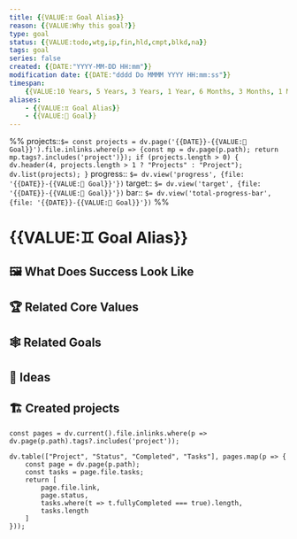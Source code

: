 ```yaml
---
title: {{VALUE:♊ Goal Alias}}
reason: {{VALUE:Why this goal?}}
type: goal
status: {{VALUE:todo,wtg,ip,fin,hld,cmpt,blkd,na}}
tags: goal
series: false
created: {{DATE:"YYYY-MM-DD HH:mm"}}
modification date: {{DATE:"dddd Do MMMM YYYY HH:mm:ss"}}
timespan:
    {{VALUE:10 Years, 5 Years, 3 Years, 1 Year, 6 Months, 3 Months, 1 Month, 1 Week}}
aliases:
    - {{VALUE:♊ Goal Alias}}
    - {{VALUE:🎯 Goal}}
---
```

%%
projects::`$= const projects = dv.page('{{DATE}}-{{VALUE:🎯 Goal}}').file.inlinks.where(p => {const mp = dv.page(p.path); return mp.tags?.includes('project')}); if (projects.length > 0) { dv.header(4, projects.length > 1 ? "Projects" : "Project"); dv.list(projects); }`
progress:: `$= dv.view('progress', {file: '{{DATE}}-{{VALUE:🎯 Goal}}'})`
target:: `$= dv.view('target', {file: '{{DATE}}-{{VALUE:🎯 Goal}}'})`
bar:: `$= dv.view('total-progress-bar', {file: '{{DATE}}-{{VALUE:🎯 Goal}}'})`
%%
# {{VALUE:♊ Goal Alias}}

## 🖼 What Does Success Look Like

## 🏆 Related Core Values

## 🕸 Related Goals

## 💭 Ideas

## 🏗 Created projects
```dataviewjs
const pages = dv.current().file.inlinks.where(p => dv.page(p.path).tags?.includes('project'));

dv.table(["Project", "Status", "Completed", "Tasks"], pages.map(p => {
	const page = dv.page(p.path);
	const tasks = page.file.tasks;
	return [
		page.file.link,
		page.status,
		tasks.where(t => t.fullyCompleted === true).length,
		tasks.length
	]
}));
```
